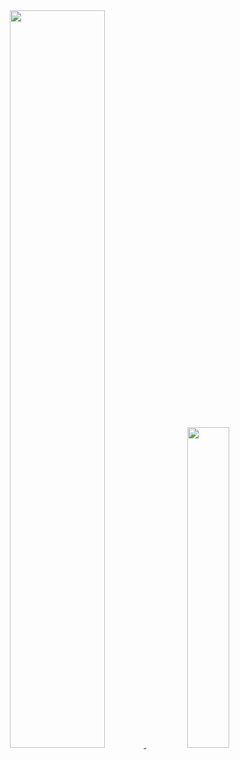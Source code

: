 <div align="center">
<a href="#x">
<img width="55%" src="https://github-readme-stats.vercel.app/api?username=Tukajo&show_icons=true&theme=dracula&count_private=true&include_all_commits=true"/>
</a>
&nbsp;
<a href="#x">
<img width="36.25%" src="https://github-readme-stats.vercel.app/api/top-langs/?username=Tukajo&layout=compact&theme=dracula&langs_count=8"/>
</a>
</div>

<!--
**Tukajo/Tukajo** is a ✨ _special_ ✨ repository because its `README.md` (this file) appears on your GitHub profile.
-->

